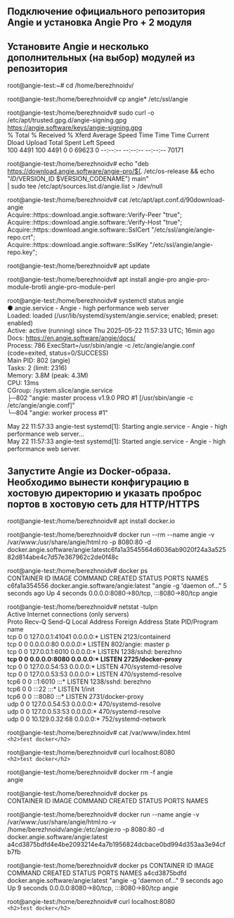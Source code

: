 ## Подключение официального репозитория Angie и установка Angie Pro + 2 модуля
## Установите Angie и несколько дополнительных (на выбор) модулей из репозитория
root@angie-test:~# cd /home/berezhnoidv/

root@angie-test:/home/berezhnoidv# cp angie* /etc/ssl/angie

root@angie-test:/home/berezhnoidv# sudo curl -o /etc/apt/trusted.gpg.d/angie-signing.gpg \
            https://angie.software/keys/angie-signing.gpg  
  % Total    % Received % Xferd  Average Speed   Time    Time     Time  Current  
                                 Dload  Upload   Total   Spent    Left  Speed  
100  4491  100  4491    0     0  69623      0 --:--:-- --:--:-- --:--:-- 70171  

root@angie-test:/home/berezhnoidv# echo "deb https://download.angie.software/angie-pro/$(. /etc/os-release && echo "$ID/$VERSION_ID $VERSION_CODENAME") main" \
    | sudo tee /etc/apt/sources.list.d/angie.list > /dev/null  
    
root@angie-test:/home/berezhnoidv# cat /etc/apt/apt.conf.d/90download-angie  
Acquire::https::download.angie.software::Verify-Peer "true";  
Acquire::https::download.angie.software::Verify-Host "true";  
Acquire::https::download.angie.software::SslCert     "/etc/ssl/angie/angie-repo.crt";  
Acquire::https::download.angie.software::SslKey      "/etc/ssl/angie/angie-repo.key";  

root@angie-test:/home/berezhnoidv# apt update  

root@angie-test:/home/berezhnoidv# apt install angie-pro angie-pro-module-brotli angie-pro-module-perl  

root@angie-test:/home/berezhnoidv# systemctl status angie  
● angie.service - Angie - high performance web server  
     Loaded: loaded (/usr/lib/systemd/system/angie.service; enabled; preset: enabled)  
     Active: active (running) since Thu 2025-05-22 11:57:33 UTC; 16min ago  
       Docs: https://en.angie.software/angie/docs/  
    Process: 786 ExecStart=/usr/sbin/angie -c /etc/angie/angie.conf (code=exited, status=0/SUCCESS)  
   Main PID: 802 (angie)  
      Tasks: 2 (limit: 2316)  
     Memory: 3.8M (peak: 4.3M)  
        CPU: 13ms  
     CGroup: /system.slice/angie.service  
             ├─802 "angie: master process v1.9.0 PRO #1 [/usr/sbin/angie -c /etc/angie/angie.conf]"  
             └─804 "angie: worker process #1"  

May 22 11:57:33 angie-test systemd[1]: Starting angie.service - Angie - high performance web server...  
May 22 11:57:33 angie-test systemd[1]: Started angie.service - Angie - high performance web server.  

## Запустите Angie из Docker-образа. Необходимо вынести конфигурацию в хостовую директорию и указать проброс портов в хостовую сеть для HTTP/HTTPS  
root@angie-test:/home/berezhnoidv# apt install docker.io  

root@angie-test:/home/berezhnoidv# docker run --rm --name angie -v /var/www:/usr/share/angie/html:ro  -p 8080:80 -d docker.angie.software/angie:latestc6fa1a3545564d6036ab9020f24a3a52582d814abe4c7d57e367962c2de0f48c  

root@angie-test:/home/berezhnoidv# docker ps  
CONTAINER ID   IMAGE                                COMMAND                  CREATED         STATUS         PORTS                                   NAMES  
c6fa1a354556   docker.angie.software/angie:latest   "angie -g 'daemon of…"   5 seconds ago   Up 4 seconds   0.0.0.0:8080->80/tcp, :::8080->80/tcp   angie  

root@angie-test:/home/berezhnoidv# netstat -tulpn  
Active Internet connections (only servers)  
Proto Recv-Q Send-Q Local Address           Foreign Address         State       PID/Program name  
tcp        0      0 127.0.0.1:41041         0.0.0.0:*               LISTEN      2123/containerd  
tcp        0      0 0.0.0.0:80              0.0.0.0:*               LISTEN      802/angie: master p  
tcp        0      0 127.0.0.1:6010          0.0.0.0:*               LISTEN      1238/sshd: berezhno  
__tcp        0      0 0.0.0.0:8080            0.0.0.0:*               LISTEN      2725/docker-proxy__  
tcp        0      0 127.0.0.54:53           0.0.0.0:*               LISTEN      470/systemd-resolve  
tcp        0      0 127.0.0.53:53           0.0.0.0:*               LISTEN      470/systemd-resolve  
tcp6       0      0 ::1:6010                :::*                    LISTEN      1238/sshd: berezhno  
tcp6       0      0 :::22                   :::*                    LISTEN      1/init  
tcp6       0      0 :::8080                 :::*                    LISTEN      2731/docker-proxy  
udp        0      0 127.0.0.54:53           0.0.0.0:*                           470/systemd-resolve  
udp        0      0 127.0.0.53:53           0.0.0.0:*                           470/systemd-resolve  
udp        0      0 10.129.0.32:68          0.0.0.0:*                           752/systemd-network  

root@angie-test:/home/berezhnoidv# cat /var/www/index.html  
`<h2>test docker</h2>  `

root@angie-test:/home/berezhnoidv# curl localhost:8080  
`<h2>test docker</h2>`  

root@angie-test:/home/berezhnoidv# docker rm -f angie  
angie  

root@angie-test:/home/berezhnoidv# docker ps    
CONTAINER ID   IMAGE     COMMAND   CREATED   STATUS    PORTS     NAMES    

root@angie-test:/home/berezhnoidv# docker run  --name angie -v /var/www:/usr/share/angie/html:ro -v /home/berezhnoidv/angie:/etc/angie:ro -p 8080:80 -d docker.angie.software/angie:latest  
a4cd3875bdfd4e4be2093214e4a7b1956824dcbace0bd994d353aa3e94cfb7fb  

root@angie-test:/home/berezhnoidv# docker ps
CONTAINER ID   IMAGE                                COMMAND                  CREATED         STATUS         PORTS                                   NAMES
a4cd3875bdfd   docker.angie.software/angie:latest   "angie -g 'daemon of…"   9 seconds ago   Up 9 seconds   0.0.0.0:8080->80/tcp, :::8080->80/tcp   angie  

root@angie-test:/home/berezhnoidv# curl localhost:8080  
`<h2>test docker</h2>`


